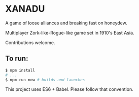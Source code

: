 # XANADU

A game of loose alliances and breaking fast on honeydew.

Multiplayer Zork-like-Rogue-like game set in 1910's East Asia.

Contributions welcome.

## To run:
```bash
$ npm install
# ...
$ npm run now # builds and launches
```

This project uses ES6 + Babel. Please follow that convention.
